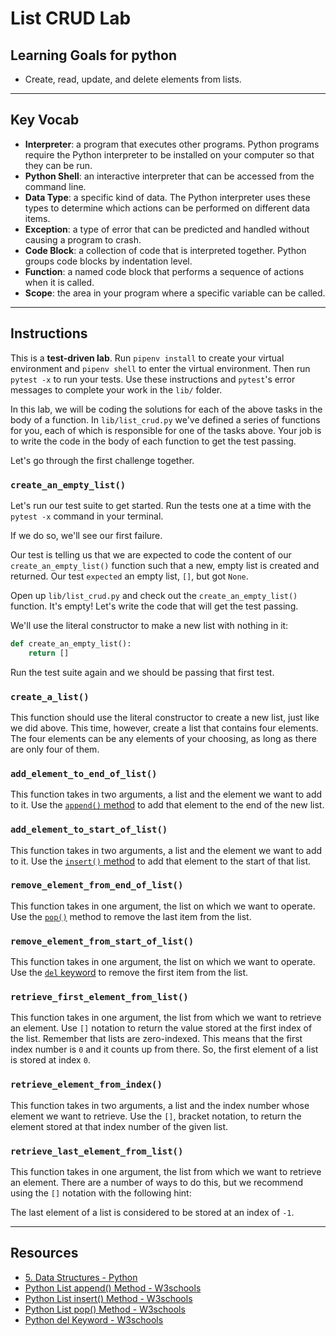 # List CRUD Lab

## Learning Goals for python

- Create, read, update, and delete elements from lists.

***

## Key Vocab

- **Interpreter**: a program that executes other programs. Python programs
require the Python interpreter to be installed on your computer so that they
can be run.
- **Python Shell**: an interactive interpreter that can be accessed from the
command line.
- **Data Type**: a specific kind of data. The Python interpreter uses these
types to determine which actions can be performed on different data items.
- **Exception**: a type of error that can be predicted and handled without
causing a program to crash.
- **Code Block**: a collection of code that is interpreted together. Python
groups code blocks by indentation level.
- **Function**: a named code block that performs a sequence of actions when it
is called.
- **Scope**: the area in your program where a specific variable can be called.

***

## Instructions

This is a **test-driven lab**. Run `pipenv install` to create your virtual
environment and `pipenv shell` to enter the virtual environment. Then run
`pytest -x` to run your tests. Use these instructions and `pytest`'s error
messages to complete your work in the `lib/` folder.

In this lab, we will be coding the solutions for each of the above tasks in the
body of a function. In `lib/list_crud.py` we've defined a series of functions for
you, each of which is responsible for one of the tasks above. Your job is to
write the code in the body of each function to get the test passing.

Let's go through the first challenge together.

### `create_an_empty_list()`

Let's run our test suite to get started. Run the tests one at a time with the
`pytest -x` command in your terminal.

If we do so, we'll see our first failure.

Our test is telling us that we are expected to code the content of our
`create_an_empty_list()` function such that a new, empty list is created and
returned. Our test `expected` an empty list, `[]`, but got `None`.

Open up `lib/list_crud.py` and check out the `create_an_empty_list()` function.
It's empty! Let's write the code that will get the test passing.

We'll use the literal constructor to make a new list with nothing in it:

```py
def create_an_empty_list():
    return []
```

Run the test suite again and we should be passing that first test.

### `create_a_list()`

This function should use the literal constructor to create a new list, just like
we did above. This time, however, create a list that contains four elements.
The four elements can be any elements of your choosing, as long as there are
only four of them.

### `add_element_to_end_of_list()`

This function takes in two arguments, a list and the element we want to add to
it. Use the [`append()` method][append] to add that element to the end of the new list.

### `add_element_to_start_of_list()`

This function takes in two arguments, a list and the element we want to add to
it. Use the [`insert()` method][insert] to add that element to the start of that list.

### `remove_element_from_end_of_list()`

This function takes in one argument, the list on which we want to operate. Use
the [`pop()`][pop] method to remove the last item from the list.

### `remove_element_from_start_of_list()`

This function takes in one argument, the list on which we want to operate. Use
the [`del` keyword][del] to remove the first item from the list.

### `retrieve_first_element_from_list()`

This function takes in one argument, the list from which we want to retrieve an
element. Use `[]` notation to return the value stored at the first index of the
list. Remember that lists are zero-indexed. This means that the first index
number is `0` and it counts up from there. So, the first element of a list is
stored at index `0`.

### `retrieve_element_from_index()`

This function takes in two arguments, a list and the index number whose element
we want to retrieve. Use the `[]`, bracket notation, to return the element stored
at that index number of the given list.

### `retrieve_last_element_from_list()`

This function takes in one argument, the list from which we want to retrieve an
element. There are a number of ways to do this, but we recommend using the `[]`
notation with the following hint:

The last element of a list is considered to be stored at an index of `-1`.

***

## Resources

- [5. Data Structures - Python](https://docs.python.org/3/tutorial/datastructures.html)
- [Python List append() Method - W3schools][append]
- [Python List insert() Method - W3schools][insert]
- [Python List pop() Method - W3schools][pop]
- [Python del Keyword - W3schools][del]

[append]: https://www.w3schools.com/python/ref_list_append.asp
[insert]: https://www.w3schools.com/python/ref_list_insert.asp
[pop]: https://www.w3schools.com/PYTHON/ref_list_pop.asp
[del]: https://www.w3schools.com/python/ref_keyword_del.asp
